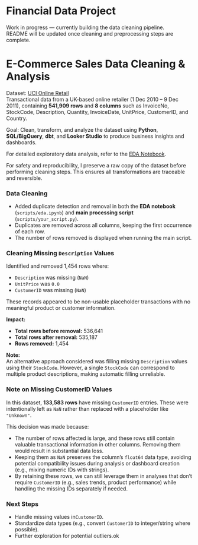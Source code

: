 # Financial Data Project

Work in progress — currently building the data cleaning pipeline.  
README will be updated once cleaning and preprocessing steps are complete.


# E-Commerce Sales Data Cleaning & Analysis

Dataset: [UCI Online Retail](https://archive.ics.uci.edu/dataset/352/online+retail)  
Transactional data from a UK-based online retailer (1 Dec 2010 – 9 Dec 2011), containing **541,909 rows** and **8 columns** such as InvoiceNo, StockCode, Description, Quantity, InvoiceDate, UnitPrice, CustomerID, and Country.

Goal: Clean, transform, and analyze the dataset using **Python**, **SQL/BigQuery**, **dbt**, and **Looker Studio** to produce business insights and dashboards.

For detailed exploratory data analysis, refer to the [EDA Notebook](scripts/Eda.ipynb).

For safety and reproducibility, I preserve a raw copy of the dataset before performing cleaning steps. This ensures all transformations are traceable and reversible.

### Data Cleaning
- Added duplicate detection and removal in both the **EDA notebook** (`scripts/eda.ipynb`) and **main processing script** (`scripts/your_script.py`).
- Duplicates are removed across all columns, keeping the first occurrence of each row.
- The number of rows removed is displayed when running the main script.


### Cleaning Missing `Description` Values

Identified and removed 1,454 rows where:
- `Description` was missing (`NaN`)
- `UnitPrice` was `0.0`
- `CustomerID` was missing (`NaN`)

These records appeared to be non-usable placeholder transactions with no meaningful product or customer information.

**Impact:**  
- **Total rows before removal:** 536,641  
- **Total rows after removal:** 535,187  
- **Rows removed:** 1,454  

**Note:**  
An alternative approach considered was filling missing `Description` values using their `StockCode`. However, a single `StockCode` can correspond to multiple product descriptions, making automatic filling unreliable.  

### Note on Missing CustomerID Values
In this dataset, **133,583 rows** have missing `CustomerID` entries. These were intentionally left as `NaN` rather than replaced with a placeholder like `"Unknown"`.

This decision was made because:

- The number of rows affected is large, and these rows still contain valuable transactional information in other columns. Removing them would result in substantial data loss.
- Keeping them as `NaN` preserves the column’s `float64` data type, avoiding potential compatibility issues during analysis or dashboard creation (e.g., mixing numeric IDs with strings).
- By retaining these rows, we can still leverage them in analyses that don’t require `CustomerID` (e.g., sales trends, product performance) while handling the missing IDs separately if needed.

### Next Steps
- Handle missing values in`CustomerID`.
- Standardize data types (e.g., convert `CustomerID` to integer/string where possible).
- Further exploration for potential outliers.ok